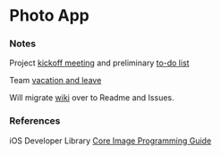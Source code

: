 # Photo App


### Notes
Project [kickoff meeting](https://github.com/patrickwong/photo-app/wiki/Kickoff-Meeting) and preliminary [to-do list](https://github.com/patrickwong/photo-app/wiki/To-Do)


Team [vacation and leave](https://github.com/patrickwong/photo-app/wiki/Leave)

Will migrate [wiki](https://github.com/patrickwong/photo-app/wiki) over to Readme and Issues.



### References
iOS Developer Library [Core Image Programming Guide](https://developer.apple.com/library/ios/documentation/GraphicsImaging/Conceptual/CoreImaging/ci_intro/ci_intro.html#//apple_ref/doc/uid/TP30001185-CH1-TPXREF101)